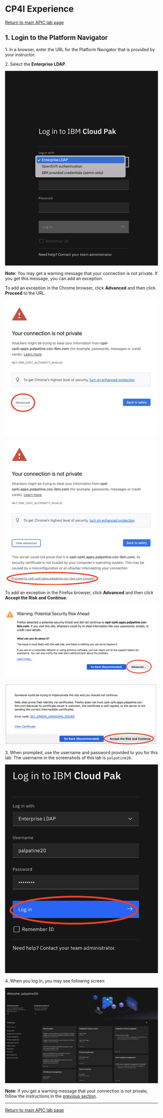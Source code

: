 # CP4I Experience

[Return to main APIC lab page](../README.md#lab-abstracts)

## 1. Login to the Platform Navigator <a name="login"></a>

1\. In a browser, enter the URL for the Platform Navigator that is provided by your instructor.

2\. Select the **Enterprise LDAP**.

![alt text][pic0]

**Note:** You may get a warning message that your connection is not private. If you get this message, you can add an exception.

To add an exception in the Chrome browser, click **Advanced** and then click **Proceed** to the URL.

![alt text][pic1]

![alt text][pic2]

To add an exception in the Firefox browser, click **Advanced** and then click **Accept the Risk and Continue**.

![alt text][pic3]

![alt text][pic4]

3\. When prompted, use the username and password provided to you for this lab. The username in the screenshots of this lab is `palpatine20`.

![alt text][pic5]

4\. When you log in, you may see following screen

![alt text][pic6]

**Note:** If you get a warning message that your connection is not private, follow the instructions in the [previous section](#portal_login).

[pic0]: images/0b.png
[pic1]: images/1b.png
[pic2]: images/2b.png
[pic3]: images/3b.png
[pic4]: images/4b.png
[pic5]: images/5b.png
[pic6]: images/6b.png

---

[Return to main APIC lab page](../README.md#lab-abstracts)
